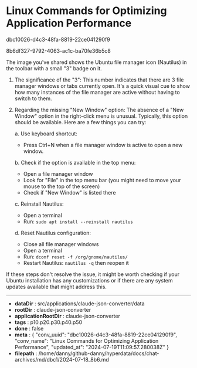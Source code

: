 # Linux Commands for Optimizing Application Performance

dbc10026-d4c3-48fa-8819-22ce041290f9

8b6df327-9792-4063-ac1c-ba70fe36b5c8

 The image you've shared shows the Ubuntu file manager icon (Nautilus) in the toolbar with a small "3" badge on it.

1. The significance of the "3":
   This number indicates that there are 3 file manager windows or tabs currently open. It's a quick visual cue to show how many instances of the file manager are active without having to switch to them.

2. Regarding the missing "New Window" option:
   The absence of a "New Window" option in the right-click menu is unusual. Typically, this option should be available. Here are a few things you can try:

   a. Use keyboard shortcut:
      - Press Ctrl+N when a file manager window is active to open a new window.

   b. Check if the option is available in the top menu:
      - Open a file manager window
      - Look for "File" in the top menu bar (you might need to move your mouse to the top of the screen)
      - Check if "New Window" is listed there

   c. Reinstall Nautilus:
      - Open a terminal
      - Run: `sudo apt install --reinstall nautilus`

   d. Reset Nautilus configuration:
      - Close all file manager windows
      - Open a terminal
      - Run: `dconf reset -f /org/gnome/nautilus/`
      - Restart Nautilus: `nautilus -q` then reopen it

If these steps don't resolve the issue, it might be worth checking if your Ubuntu installation has any customizations or if there are any system updates available that might address this.

---

* **dataDir** : src/applications/claude-json-converter/data
* **rootDir** : claude-json-converter
* **applicationRootDir** : claude-json-converter
* **tags** : p10.p20.p30.p40.p50
* **done** : false
* **meta** : {
  "conv_uuid": "dbc10026-d4c3-48fa-8819-22ce041290f9",
  "conv_name": "Linux Commands for Optimizing Application Performance",
  "updated_at": "2024-07-19T11:09:57.280038Z"
}
* **filepath** : /home/danny/github-danny/hyperdata/docs/chat-archives/md/dbc1/2024-07-18_8b6.md